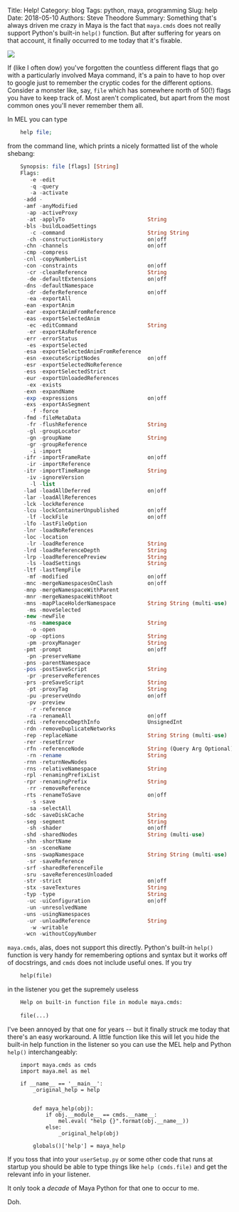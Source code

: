 Title: Help!
Category: blog
Tags: python, maya, programming
Slug: help
Date: 2018-05-10
Authors: Steve Theodore
Summary: Something that's always driven me crazy in Maya is the fact that `maya.cmds` does not really support Python's built-in `help()` function.  But after suffering for years on that account, it finally occurred to me today that it's fixable.

![](http://4.bp.blogspot.com/-sImC61f6sxw/Vbk7c-gxPhI/AAAAAAACqFU/28rnJSRnOuo/s1600/the-beatles-help-movie-poster_5896.jpg)

<!--jump-->

If (like I often dow) you've forgotten the countless different flags that go with a particularly involved Maya command, it's a pain to have to hop over to google just to remember the cryptic codes for the different options.  Consider a monster like, say, `file`  which has somewhere north of 50(!) flags you have to keep track of.  Most aren't complicated, but apart from the most common ones you'll never remember them all.

In MEL you can type

```Php
    help file;
```

from the command line, which prints a nicely formatted list of the whole shebang:

```Php
    Synopsis: file [flags] [String]
    Flags:
       -e -edit
       -q -query
       -a -activate                        
     -add -                                
     -amf -anyModified                     
      -ap -activeProxy                     
      -at -applyTo                          String
     -bls -buildLoadSettings               
       -c -command                          String String
      -ch -constructionHistory              on|off
     -chn -channels                         on|off
     -cmp -compress                        
     -cnl -copyNumberList                  
     -con -constraints                      on|off
      -cr -cleanReference                   String
      -de -defaultExtensions                on|off
     -dns -defaultNamespace                
      -dr -deferReference                   on|off
      -ea -exportAll                       
     -ean -exportAnim                      
     -ear -exportAnimFromReference         
     -eas -exportSelectedAnim              
      -ec -editCommand                      String
      -er -exportAsReference               
     -err -errorStatus                     
      -es -exportSelected                  
     -esa -exportSelectedAnimFromReference 
     -esn -executeScriptNodes               on|off
     -esr -exportSelectedNoReference       
     -ess -exportSelectedStrict            
     -eur -exportUnloadedReferences        
      -ex -exists                          
     -exn -expandName                      
     -exp -expressions                      on|off
     -exs -exportAsSegment                 
       -f -force                           
     -fmd -fileMetaData                    
      -fr -flushReference                   String
      -gl -groupLocator                    
      -gn -groupName                        String
      -gr -groupReference                  
       -i -import                          
     -ifr -importFrameRate                  on|off
      -ir -importReference                 
     -itr -importTimeRange                  String
      -iv -ignoreVersion                   
       -l -list                            
     -lad -loadAllDeferred                  on|off
     -lar -loadAllReferences               
     -lck -lockReference                   
     -lcu -lockContainerUnpublished         on|off
      -lf -lockFile                         on|off
     -lfo -lastFileOption                  
     -lnr -loadNoReferences                
     -loc -location                        
      -lr -loadReference                    String
     -lrd -loadReferenceDepth               String
     -lrp -loadReferencePreview             String
      -ls -loadSettings                     String
     -ltf -lastTempFile                    
      -mf -modified                         on|off
     -mnc -mergeNamespacesOnClash           on|off
     -mnp -mergeNamespaceWithParent        
     -mnr -mergeNamespaceWithRoot          
     -mns -mapPlaceHolderNamespace          String String (multi-use)
      -ms -moveSelected                    
     -new -newFile                         
      -ns -namespace                        String
       -o -open                            
      -op -options                          String
      -pm -proxyManager                     String
     -pmt -prompt                           on|off
      -pn -preserveName                    
     -pns -parentNamespace                 
     -pos -postSaveScript                   String
      -pr -preserveReferences              
     -prs -preSaveScript                    String
      -pt -proxyTag                         String
      -pu -preserveUndo                     on|off
      -pv -preview                         
       -r -reference                       
      -ra -renameAll                        on|off
     -rdi -referenceDepthInfo               UnsignedInt
     -rdn -removeDuplicateNetworks         
     -rep -replaceName                      String String (multi-use)
     -rer -resetError                      
     -rfn -referenceNode                    String (Query Arg Optional)
      -rn -rename                           String
     -rnn -returnNewNodes                  
     -rns -relativeNamespace                String
     -rpl -renamingPrefixList              
     -rpr -renamingPrefix                   String
      -rr -removeReference                 
     -rts -renameToSave                     on|off
       -s -save                            
      -sa -selectAll                       
     -sdc -saveDiskCache                    String
     -seg -segment                          String
      -sh -shader                           on|off
     -shd -sharedNodes                      String (multi-use)
     -shn -shortName                       
      -sn -sceneName                       
     -sns -swapNamespace                    String String (multi-use)
      -sr -saveReference                   
     -srf -sharedReferenceFile             
     -sru -saveReferencesUnloaded          
     -str -strict                           on|off
     -stx -saveTextures                     String
     -typ -type                             String
      -uc -uiConfiguration                  on|off
      -un -unresolvedName                  
     -uns -usingNamespaces                 
      -ur -unloadReference                  String
       -w -writable                        
     -wcn -withoutCopyNumber  
```



`maya.cmds`, alas, does not support this directly.  Python's built-in `help()` function is very handy for remembering options and syntax but it works off of docstrings, and `cmds` does not include useful ones.  If you try 

```perl
    help(file)
```

in the listener you get the supremely useless


```Perl
    Help on built-in function file in module maya.cmds:
    
    file(...)
```


I've been annoyed by that one for years -- but it finally struck me today that there's an easy workaround.   A little function like this will let you hide the built-in help function in the listener so you can use the MEL help and Python `help()` interchangeably:


```
    import maya.cmds as cmds
    import maya.mel as mel
    
    if __name__ == '__main__':
        _original_help = help
        
        
        def maya_help(obj):
            if obj.__module__ == cmds.__name__:
                mel.eval( "help {}".format(obj.__name__))
            else:
                _original_help(obj)
                
        globals()['help'] = maya_help           
```


If you toss that into your `userSetup.py` or some other code that runs at startup you should be able to type things like `help (cmds.file)` and get the relevant info in your listener.

It only took a _decade_ of Maya Python for that one to occur to me.  

Doh.

    
    



